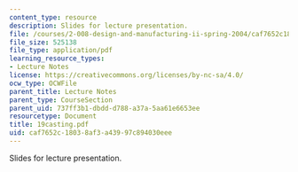 ```yaml
---
content_type: resource
description: Slides for lecture presentation.
file: /courses/2-008-design-and-manufacturing-ii-spring-2004/caf7652c18038af3a43997c894030eee_19casting.pdf
file_size: 525138
file_type: application/pdf
learning_resource_types:
- Lecture Notes
license: https://creativecommons.org/licenses/by-nc-sa/4.0/
ocw_type: OCWFile
parent_title: Lecture Notes
parent_type: CourseSection
parent_uid: 737ff3b1-dbdd-d788-a37a-5aa61e6653ee
resourcetype: Document
title: 19casting.pdf
uid: caf7652c-1803-8af3-a439-97c894030eee
---
```

Slides for lecture presentation.